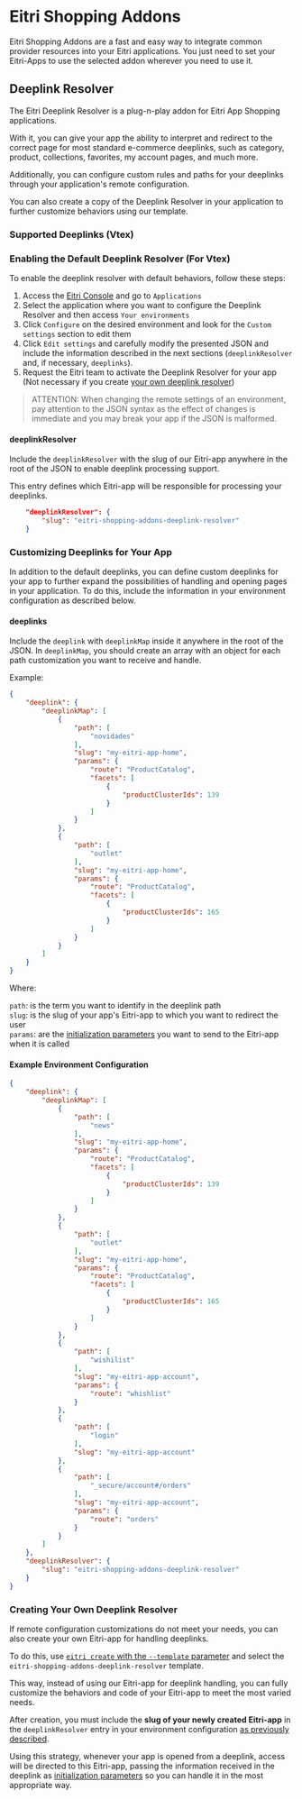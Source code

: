 # Eitri Shopping Addons
Eitri Shopping Addons are a fast and easy way to integrate common provider resources into your Eitri applications. You just need to set your Eitri-Apps to use the selected addon wherever you need to use it.

## Deeplink Resolver
The Eitri Deeplink Resolver is a plug-n-play addon for Eitri App Shopping applications.

With it, you can give your app the ability to interpret and redirect to the correct page for most standard e-commerce deeplinks, such as category, product, collections, favorites, my account pages, and much more.

Additionally, you can configure custom rules and paths for your deeplinks through your application's remote configuration.

You can also create a copy of the Deeplink Resolver in your application to further customize behaviors using our template.

### Supported Deeplinks (Vtex)


### Enabling the Default Deeplink Resolver (For Vtex)

To enable the deeplink resolver with default behaviors, follow these steps:

1. Access the [Eitri Console](https://console.eitri.tech/) and go to `Applications`
2. Select the application where you want to configure the Deeplink Resolver and then access `Your environments`
3. Click `Configure` on the desired environment and look for the `Custom settings` section to edit them
4. Click `Edit settings` and carefully modify the presented JSON and include the information described in the next sections (`deeplinkResolver` and, if necessary, `deeplinks`).
5. Request the Eitri team to activate the Deeplink Resolver for your app (Not necessary if you create [your own deeplink resolver](#creating-your-own-deeplink-resolver))

> ATTENTION: When changing the remote settings of an environment, pay attention to the JSON syntax as the effect of changes is immediate and you may break your app if the JSON is malformed.

#### deeplinkResolver

Include the `deeplinkResolver` with the slug of our Eitri-app anywhere in the root of the JSON to enable deeplink processing support.

This entry defines which Eitri-app will be responsible for processing your deeplinks.

```json
    "deeplinkResolver": {
        "slug": "eitri-shopping-addons-deeplink-resolver"
    }
```

### Customizing Deeplinks for Your App

In addition to the default deeplinks, you can define custom deeplinks for your app to further expand the possibilities of handling and opening pages in your application. To do this, include the information in your environment configuration as described below.

#### deeplinks

Include the `deeplink` with `deeplinkMap` inside it anywhere in the root of the JSON. In `deeplinkMap`, you should create an array with an object for each path customization you want to receive and handle.

Example:

```json
{
    "deeplink": {
        "deeplinkMap": [
            {
                "path": [
                    "novidades"
                ],
                "slug": "my-eitri-app-home",
                "params": {
                    "route": "ProductCatalog",
                    "facets": [
                        {
                            "productClusterIds": 139
                        }
                    ]
                }
            },
            {
                "path": [
                    "outlet"
                ],
                "slug": "my-eitri-app-home",
                "params": {
                    "route": "ProductCatalog",
                    "facets": [
                        {
                            "productClusterIds": 165
                        }
                    ]
                }
            }
        ]
    }
}
```

Where:

`path`: is the term you want to identify in the deeplink path  
`slug`: is the slug of your app's Eitri-app to which you want to redirect the user  
`params`: are the [initialization parameters](https://cdn.83io.com.br/library/eitri-bifrost/doc/latest/classes/Bifrost.html#getInitializationInfos) you want to send to the Eitri-app when it is called

#### Example Environment Configuration

```json
{
    "deeplink": {
        "deeplinkMap": [
            {
                "path": [
                    "news"
                ],
                "slug": "my-eitri-app-home",
                "params": {
                    "route": "ProductCatalog",
                    "facets": [
                        {
                            "productClusterIds": 139
                        }
                    ]
                }
            },
            {
                "path": [
                    "outlet"
                ],
                "slug": "my-eitri-app-home",
                "params": {
                    "route": "ProductCatalog",
                    "facets": [
                        {
                            "productClusterIds": 165
                        }
                    ]
                }
            },
            {
                "path": [
                    "wishilist"
                ],
                "slug": "my-eitri-app-account",
                "params": {
                    "route": "whishlist"
                }
            },
            {
                "path": [
                    "login"
                ],
                "slug": "my-eitri-app-account"
            },
            {
                "path": [
                    "_secure/account#/orders"
                ],
                "slug": "my-eitri-app-account",
                "params": {
                    "route": "orders"
                }
            }
        ]
    },
    "deeplinkResolver": {
        "slug": "eitri-shopping-addons-deeplink-resolver"
    }
}
```

### Creating Your Own Deeplink Resolver

If remote configuration customizations do not meet your needs, you can also create your own Eitri-app for handling deeplinks.

To do this, use [`eitri create` with the `--template` parameter](https://docs.eitri.tech/en/eitri-cli/#available-options_1) and select the `eitri-shopping-addons-deeplink-resolver` template.

This way, instead of using our Eitri-app for deeplink handling, you can fully customize the behaviors and code of your Eitri-app to meet the most varied needs.

After creation, you must include the **slug of your newly created Eitri-app** in the `deeplinkResolver` entry in your environment configuration [as previously described](#deeplinkresolver).

Using this strategy, whenever your app is opened from a deeplink, access will be directed to this Eitri-app, passing the information received in the deeplink as [initialization parameters]((https://cdn.83io.com.br/library/eitri-bifrost/doc/latest/classes/Bifrost.html#getInitializationInfos)) so you can handle it in the most appropriate way.